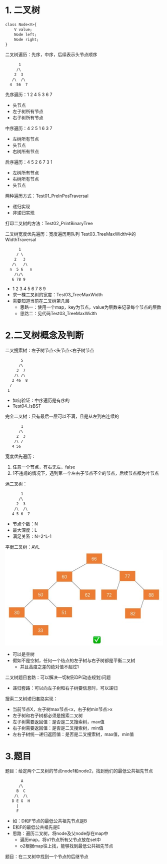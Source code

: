 # 1. 二叉树
```
class Node<V>{
    V value;
    Node left;
    Node right;
}
```

二叉树遍历：先序，中序，后续表示头节点顺序
```
      1
     /\
    2  3
   /\  /\
  4  56  7
```
先序遍历：1 2 4 5 3 6 7
- 头节点
- 左子树所有节点
- 右子树所有节点

中序遍历：4 2 5 1 6 3 7
- 左树所有节点
- 头节点
- 右树所有节点

后序遍历：4 5 2 6 7 3 1
- 左树所有节点
- 右树所有节点
- 头节点

两种遍历方式：Test01_PreInPosTraversal
- 递归实现
- 非递归实现

打印二叉树的方法：Test02_PrintBinaryTree

二叉树宽度优先遍历：宽度遍历用队列 Test03_TreeMaxWidth中的WidthTraversal
```
      1
     / \
    2   3
   /\   /\
  n  5 6   n
    /\/\
   6 78 9
```
- 1 2 3 4 5 6 7 8 9
- 求一棵二叉树的宽度：Test03_TreeMaxWidth
- 需要知道当前在二叉树第几层
   - 思路一：使用一个map，key为节点，value为层数来记录每个节点的层数
   - 思路二：见代码Test03_TreeMaxWidth

# 2.二叉树概念及判断
二叉搜索树：左子树节点<头节点<右子树节点
```
       5
      /\
     3  7
    /\ /\
   2 46  8 
  /
 1
```
- 如何验证：中序遍历是有序的
- Test04_IsBST

完全二叉树：只有最后一层可以不满，且是从左到右连续的
```
       1
      /\
     2  3
    /\ /
   4 56  
```
宽度优先遍历：
1. 任意一个节点，有右无左，false
2. 1不违规的情况下，遇到第一个左右子节点不全的节点，后续节点都为叶节点

满二叉树：
```
       1
      /\
     2  3
    /\  /\
   4 5 6  7
```
- 节点个数：N
- 最大深度：L
- 满足关系：N=2^L-1

平衡二叉树：AVL
![](img/AVL平衡二叉树.jpg)
- 可以是空树
- 假如不是空树，任何一个结点的左子树与右子树都是平衡二叉树
    - 并且高度之差的绝对值不超过1

二叉树题目套路：可以解决一切树形DP(动态规划)问题
- 递归套路：可以向左子树和右子树要信息时，可以递归

搜索二叉树递归套路实现：
- 当前节点X，左子树max节点<x，右子树min节点>x
- 左子树和右子树都必须是搜索二叉树
- 左子树需要返回值：是否是二叉搜索树，max值
- 右子树需要返回值：是否是二叉搜索树，min值
- 左右子树统一递归返回值：是否是二叉搜索树，max值，min值

# 3.题目
题目：给定两个二叉树的节点node1和node2，找到他们的最低公共祖先节点
```
       A
      /\
     B  C
    /\  /\
   D E G  H
     | 
     F
```
- 如：D和F节点的最低公共祖先节点是B
- E和F的最低公共祖先是E
- 思路：遍历二叉树，将node及父node存在map中
    - 遍历map，将o1节点所有父节点放在set中
    - o2根据map往上找，能够找到最低公共祖先节点

题目：在二叉树中找到一个节点的后继节点

